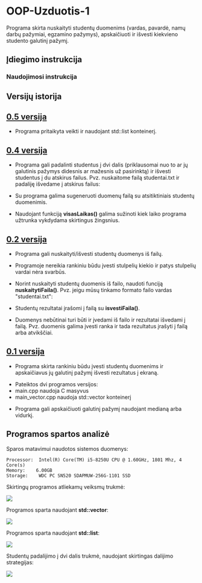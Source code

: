 # OOP-Uzduotis-1

Programa skirta nuskaityti studentų duomenims (vardas, pavardė, namų darbų pažymiai, egzamino pažymys), apskaičiuoti ir išvesti kiekvieno studento galutinį pažymį.

## Įdiegimo instrukcija


### Naudojimosi instrukcija




## Versijų istorija


## [0.5 versija](https://github.com/dovmar/OOP-Uzduotis-1/releases/tag/v0.5)

- Programa pritaikyta veikti ir naudojant std::list konteinerį.


## [0.4 versija](https://github.com/dovmar/OOP-Uzduotis-1/releases/tag/v0.4)

 
- Programa gali padalinti studentus į dvi dalis (priklausomai nuo to ar jų galutinis pažymys didesnis ar mažesnis už pasirinktą) ir išvesti studentus į du atskirus failus. Pvz. nuskaitome failą studentai.txt ir padaliję išvedame į atskirus failus:


- Su programa galima sugeneruoti duomenų failą su atsitiktiniais studentų duomenimis.


- Naudojant funkciją **visasLaikas()** galima sužinoti kiek laiko programa užtrunka vykdydama skirtingus žingsnius.


## [0.2 versija](https://github.com/dovmar/OOP-Uzduotis-1/releases/tag/v0.2)


- Programa gali nuskaityti/išvesti studentų duomenys iš failų.  

- Programoje nereikia rankiniu būdu įvesti stulpelių kiekio ir patys stulpelių vardai nėra svarbūs.

- Norint nuskaityti studentų duomenis iš failo, naudoti funciją **nuskaitytiFaila()**. Pvz. jeigu mūsų tinkamo formato failo vardas "studentai.txt":

- Studentų rezultatai įrašomi į failą su **isvestiFaila()**.

- Duomenys nebūtinai turi būti ir įvedami iš failo ir rezultatai išvedami į failą. Pvz. duomenis galima įvesti ranka ir tada rezultatus įrašyti į failą arba atvikščiai.


## [0.1 versija](https://github.com/dovmar/OOP-Uzduotis-1/releases/tag/v0.1)

- Programa skirta rankiniu būdu įvesti studentų duomenims ir apskaičiavus jų galutinį pažymį išvesti rezultatus į ekraną.

* Pateiktos dvi programos versijos:
 * main.cpp naudoja C masyvus
 * main_vector.cpp naudoja std::vector konteinerį

- Programa gali apskaičiuoti galutinį pažymį naudojant medianą arba vidurkį.



## Programos spartos analizė

Sparos matavimui naudotos sistemos duomenys:

```
Processor:	Intel(R) Core(TM) i5-8250U CPU @ 1.60GHz, 1801 Mhz, 4 Core(s)
Memory:    6.00GB
Storage:  	WDC PC SN520 SDAPMUW-256G-1101 SSD

```

Skirtingų programos atliekamų veiksmų trukmė:

![](spartos_analizė/programos_sparta.png)


Programos sparta naudojant **std::vector**:

![](spartos_analizė/vector_sparta.png)


Programos sparta naudojant **std::list**:

![](spartos_analizė/list_sparta.png)


Studentų padalijimo į dvi dalis trukmė, naudojant skirtingas dalijimo strategijas:

![](spartos_analizė/dalijimo_sparta.png)
